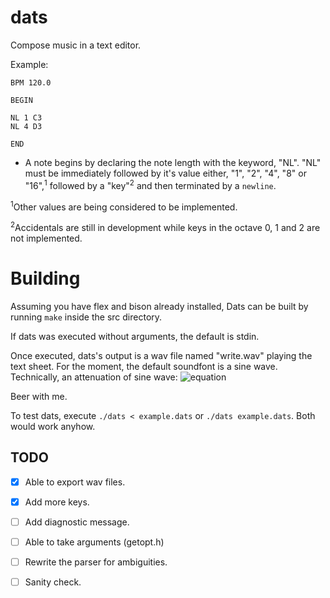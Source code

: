 # dats
Compose music in a text editor.


Example:
```
BPM 120.0

BEGIN

NL 1 C3
NL 4 D3

END
```
- A note begins by declaring the note length with
the keyword, "NL". "NL" must be immediately followed by it's
value either, "1", "2", "4", "8" or "16",<sup>1</sup> followed
by a "key"<sup>2</sup> and then terminated by a `newline`.

<sup>1</sup>Other values are being considered to be implemented.

<sup>2</sup>Accidentals are still in development while keys in the
octave 0, 1 and 2 are not implemented.


# Building
Assuming you have flex and bison already installed,
Dats can be built by running `make` inside the src directory.

If dats was executed without arguments, the default is stdin.

Once executed, dats's output is a wav file named "write.wav" playing the text sheet.
For the moment, the default soundfont is a sine wave. Technically,
an attenuation of sine wave: ![equation](http://www.sciweavers.org/upload/Tex2Img_1593430763/render.png)

Beer with me.

To test dats, execute `./dats < example.dats` or `./dats example.dats`.
Both would work anyhow.

## TODO
- [x] Able to export wav files.

- [x] Add more keys.

- [ ] Add diagnostic message.

- [ ] Able to take arguments (getopt.h)

- [ ] Rewrite the parser for ambiguities.

- [ ] Sanity check.


